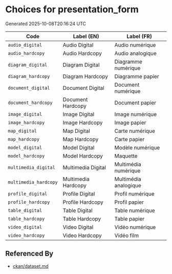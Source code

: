 # Choices for presentation_form

Generated 2025-10-08T20:16:24 UTC

| Code | Label (EN) | Label (FR) |
|------|------------|------------|
| `audio_digital` | Audio Digital | Audio numérique |
| `audio_hardcopy` | Audio Hardcopy | Audio analogique |
| `diagram_digital` | Diagram Digital | Diagramme numérique |
| `diagram_hardcopy` | Diagram Hardcopy | Diagramme papier |
| `document_digital` | Document Digital | Document numérique |
| `document_hardcopy` | Document Hardcopy | Document papier |
| `image_digital` | Image Digital | Image numérique |
| `image_hardcopy` | Image Hardcopy | Image papier |
| `map_digital` | Map Digital | Carte numérique |
| `map_hardcopy` | Map Hardcopy | Carte papier |
| `model_digital` | Model Digital | Modèle numérique |
| `model_hardcopy` | Model Hardcopy | Maquette |
| `multimedia_digital` | Multimedia Digital | Multimédia numérique |
| `multimedia_hardcopy` | Multimedia Hardcopy | Multimédia analogique |
| `profile_digital` | Profile Digital | Profil numérique |
| `profile_hardcopy` | Profile Hardcopy | Profil papier |
| `table_digital` | Table Digital | Table numérique |
| `table_hardcopy` | Table Hardcopy | Table papier |
| `video_digital` | Video Digital | Vidéo numérique |
| `video_hardcopy` | Video Hardcopy | Vidéo film |


## Referenced By

- [ckan/dataset.md](../ckan/dataset.md)
